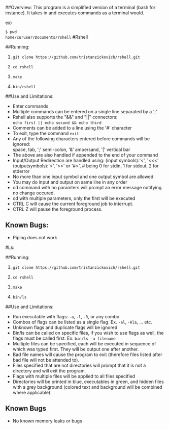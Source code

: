 ##Overview:
This program is a simplified version of a terminal (bash for instance).
It takes in and executes commands as a terminal would.

ex)

``$ pwd``   
``home/curuser/Documents/rshell``
#Rshell

##Running:
1) ``git clone https://github.com/tristanzickovich/rshell.git``

2) ``cd rshell``

3) ``make``

4) ``bin/rshell``


##Use and Limitations:
* Enter commands
* Multiple commands can be entered on a single line separated by a ';'
* Rshell also supports the "&&" and "||" connectors:<br />
`echo first || echo second && echo third`
* Comments can be added to a line using the '#' character
* To exit, type the command `exit`
* Any of the following characters entered before commands will be ignored:<br />
space, tab, ';' semi-colon, '&' ampersand, '|' vertical bar
* The above are also handled if appended to the end of your command
* Input/Output Redirection are handled using: (input symbols):'<', '<<<'
	(outputsymbols):'>', '>>' or '#>', # being 0 for stdin, 1 for stdout, 2 for stderror
* No more than one input symbol and one output symbol are allowed
* You may do input and output on same line in any order
* cd command with no paramters will prompt an error message notifying no change occured.
* cd with multiple parameters, only the first will be executed
* CTRL C will cause the current foreground job to interrupt.
* CTRL Z will pause the foreground process.

## Known Bugs:
* Piping does not work 

#Ls:

##Running:
1) ``git clone https://github.com/tristanzickovich/rshell.git``

2) ``cd rshell``

3) ``make``

4) ``bin/ls``


##Use and Limitations:
* Run executable with flags: `-a`, `-l`, `-R`, or any combo
* Combos of flags can be listed as a single flag. Ex. `-al`, `-Rla`, ... etc.
* Unknown flags and duplicate flags will be ignored
* Bin/ls can be called on specific files, if you wish to use flags as well, 
	the flags must be called first. Ex. `bin/ls -a filename`
* Multiple files can be specified, each will be executed in sequence of which was typed first.
	They will be output one after another. 
* Bad file names will cause the program to exit (therefore files listed after bad file will not be attended to). 
* Files specified that are not directories will prompt that it is not a directory and will exit the program.
* Flags with multiple files will be applied to all files specified
* Directories will be printed in blue, executables in green,
	and hidden files with a grey background (colored text and background
	will be combined where applicable).

## Known Bugs
* No known memory leaks or bugs
